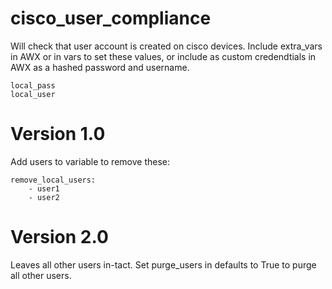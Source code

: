 # cisco_user_compliance

Will check that user account is created on cisco devices. Include extra_vars in AWX or in vars to set these values, or include as custom credendtials in AWX as a hashed password and username.

```
local_pass
local_user
```

# Version 1.0

Add users to variable to remove these:

```
remove_local_users:
    - user1
    - user2
```

# Version 2.0

Leaves all other users in-tact. Set purge_users in defaults to True to purge all other users.
